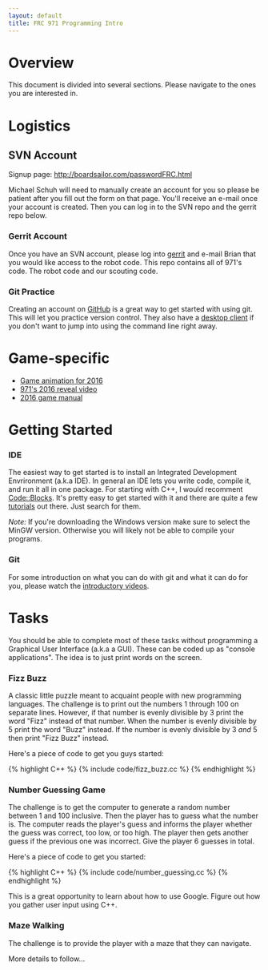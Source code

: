 ```yaml
---
layout: default
title: FRC 971 Programming Intro
---
```


Overview
================================================================================
This document is divided into several sections. Please navigate to the ones you
are interested in.

Logistics
================================================================================

## SVN Account
Signup page: <http://boardsailor.com/passwordFRC.html>

Michael Schuh will need to manually create an account for you so please be
patient after you fill out the form on that page. You'll receive an e-mail once
your account is created. Then you can log in to the SVN repo and the gerrit
repo below.

### Gerrit Account
Once you have an SVN account, please log into
[gerrit](https://robotics.mvla.net/gerrit/#/) and e-mail Brian that you would
like access to the robot code. This repo contains all of 971's code. The robot
code and our scouting code.

### Git Practice
Creating an account on [GitHub](https://github.com/) is a great way to get
started with using git. This will let you practice version control. They also
have a [desktop client](https://desktop.github.com/) if you don't want to jump
into using the command line right away.

Game-specific
================================================================================

- [Game animation for 2016](https://www.youtube.com/watch?v=VqOKzoHJDjA)
- [971's 2016 reveal video](https://www.youtube.com/watch?v=CMX4ynSQsyI)
- [2016 game
  manual](http://www.firstinspires.org/resource-library/frc/competition-manual-qa-system)

Getting Started
================================================================================

### IDE
The easiest way to get started is to install an Integrated Development
Envrironment (a.k.a IDE). In general an IDE lets you write code, compile it,
and run it all in one package. For starting with C++, I would recomment
[Code::Blocks](http://www.codeblocks.org/). It's pretty easy to get started
with it and there are quite a few
[tutorials](http://www.cplusplus.com/doc/tutorial/introduction/codeblocks/) out
there. Just search for them.

*Note:* If you're downloading the Windows version make sure to select the MinGW
version. Otherwise you will likely not be able to compile your programs.

### Git
For some introduction on what you can do with git and what it can do for you,
please watch the [introductory videos](https://git-scm.com/videos).

Tasks
================================================================================
You should be able to complete most of these tasks without programming a
Graphical User Interface (a.k.a a GUI). These can be coded up as "console
applications". The idea is to just print words on the screen.

### Fizz Buzz
A classic little puzzle meant to acquaint people with new programming
languages. The challenge is to print out the numbers 1 through 100 on separate
lines. However, if that number is evenly divisible by 3 print the word "Fizz"
instead of that number. When the number is evenly divisible by 5 print the word
"Buzz" instead. If the number is evenly divisible by 3 _and_ 5 then print "Fizz
Buzz" instead.

Here's a piece of code to get you guys started:

{% highlight C++ %}
{% include code/fizz_buzz.cc %}
{% endhighlight %}

### Number Guessing Game
The challenge is to get the computer to generate a random number between 1 and
100 inclusive. Then the player has to guess what the number is. The computer
reads the player's guess and informs the player whether the guess was correct,
too low, or too high. The player then gets another guess if the previous one
was incorrect. Give the player 6 guesses in total.

Here's a piece of code to get you started:

{% highlight C++ %}
{% include code/number_guessing.cc %}
{% endhighlight %}

This is a great opportunity to learn about how to use Google. Figure out how
you gather user input using C++.

### Maze Walking
The challenge is to provide the player with a maze that they can navigate.

More details to follow...
